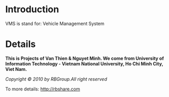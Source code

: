 # Introduction #

VMS is stand for: Vehicle Management System

# Details #
**This is Projects of Van Thien & Nguyet Minh. We come from University of Information Technology - Vietnam National University, Ho Chi Minh City, Viet Nam.**

_Copyright © 2010 by RBGroup.All right reserved_

To more details: http://rbshare.com